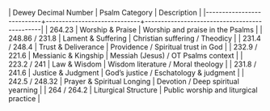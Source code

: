 
| Dewey Decimal Number       | Psalm Category              | Description                                  |
|---------------------------+-----------------------------+----------------------------------------------|
| 264.23                    | Worship & Praise            | Worship and praise in the Psalms             |
| 248.86 / 231.8            | Lament & Suffering          | Christian suffering / Theodicy               |
| 231.4 / 248.4             | Trust & Deliverance         | Providence / Spiritual trust in God          |
| 232.9 / 221.6             | Messianic & Kingship        | Messiah (Jesus) / OT Psalms context          |
| 223.2 / 241               | Law & Wisdom                | Wisdom literature / Moral theology           |
| 231.8 / 241.6             | Justice & Judgment          | God’s justice / Eschatology & judgment       |
| 242.5 / 248.32            | Prayer & Spiritual Longing  | Devotion / Deep spiritual yearning           |
| 264 / 264.2               | Liturgical Structure        | Public worship and liturgical practice       |
